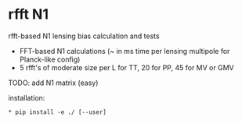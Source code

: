 # rfft N1
rfft-based N1 lensing bias calculation and tests

* FFT-based N1 calculations (~ in ms time per lensing multipole for Planck-like config)
* 5 rfft's of moderate size per L for TT, 20 for PP, 45 for MV or GMV

TODO: add N1 matrix (easy) 

installation:

    * pip install -e ./ [--user]

